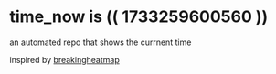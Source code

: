 # time_now is (( 1733259600560 ))

an automated repo that shows the currnent time

inspired by [breakingheatmap](https://github.com/breakingheatmap/breakingheatmap)